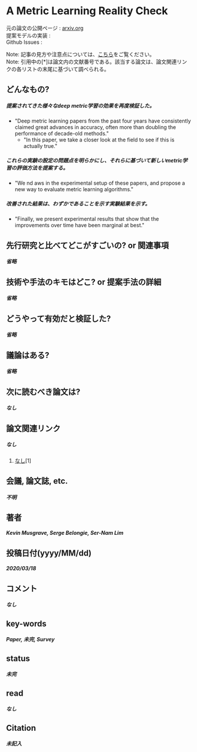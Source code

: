 # A Metric Learning Reality Check

元の論文の公開ページ : [arxiv.org](https://arxiv.org/abs/2003.08505)  
提案モデルの実装 : []()  
Github Issues : []()  

Note: 記事の見方や注意点については、[こちら](/)をご覧ください。  
Note: 引用中の[*]は論文内の文献番号である。該当する論文は、論文関連リンクの各リストの末尾に基づいて調べられる。

## どんなもの?
##### 提案されてきた様々なdeep metric学習の効果を再度検証した。
- "Deep metric learning papers from the past four years have consistently claimed great advances in accuracy, often more than doubling the performance of decade-old methods."
  - "In this paper, we take a closer look at the field to see if this is actually true."

##### これらの実験の設定の問題点を明らかにし、それらに基づいて新しいmetric学習の評価方法を提案する。
- "We  nd  aws in the experimental setup of these papers, and propose a new way to evaluate metric learning algorithms."

##### 改善された結果は、わずかであることを示す実験結果を示す。
- "Finally, we present experimental results that show that the improvements over time have been marginal at best."

## 先行研究と比べてどこがすごいの? or 関連事項
##### 省略

## 技術や手法のキモはどこ? or 提案手法の詳細
##### 省略

## どうやって有効だと検証した?
##### 省略

## 議論はある?
##### 省略

## 次に読むべき論文は?
##### なし

## 論文関連リンク
##### なし
1. [なし]()[1]

## 会議, 論文誌, etc.
##### 不明

## 著者
##### Kevin Musgrave, Serge Belongie, Ser-Nam Lim

## 投稿日付(yyyy/MM/dd)
##### 2020/03/18

## コメント
##### なし

## key-words
##### Paper, 未完, Survey

## status
##### 未完

## read
##### なし

## Citation
##### 未記入
